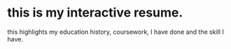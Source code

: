 # this is my interactive resume.
this highlights my education history, coursework, I have done and the skill I have.
